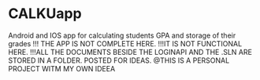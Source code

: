 # CALKUapp
Android and IOS app for calculating students GPA and storage of their grades 
!!! THE APP IS NOT COMPLETE HERE. 
!!!IT IS NOT FUNCTIONAL HERE.
!!!ALL THE DOCUMENTS BESIDE THE LOGINAPI AND THE .SLN ARE STORED IN A FOLDER. POSTED FOR IDEAS.
@THIS IS A PERSONAL PROJECT WITM MY OWN IDEEA
